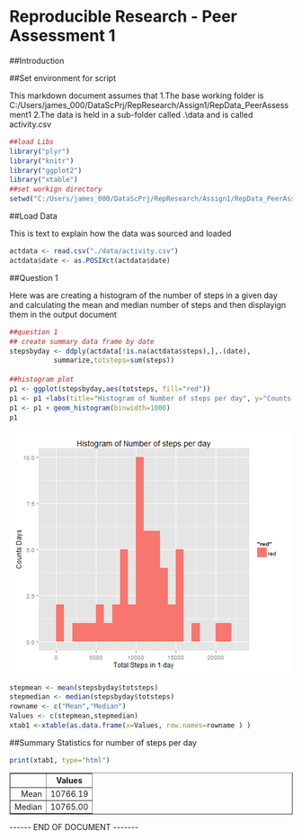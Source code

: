 Reproducible Research - Peer Assessment 1
========================================================

##Introduction

##Set environment for script

This markdown document assumes that
1.The base working folder is C:/Users/james_000/DataScPrj/RepResearch/Assign1/RepData_PeerAssessment1
2.The data is held in a sub-folder called .\data and is called activity.csv


```r
##load Libs
library("plyr")
library("knitr")
library("ggplot2")
library("xtable")
##set workign directory
setwd("C:/Users/james_000/DataScPrj/RepResearch/Assign1/RepData_PeerAssessment1")
```

##Load Data

This is text to explain how the data was sourced and loaded


```r
actdata <- read.csv("./data/activity.csv")
actdata$date <- as.POSIXct(actdata$date)
```

##Question 1

Here was are creating a histogram of the number of steps in a given day and calculating the mean and median number of steps and then displayign them in the output document


```r
##question 1
## create summary data frame by date
stepsbyday <- ddply(actdata[!is.na(actdata$steps),],.(date), 
           summarize,totsteps=sum(steps))

##histogram plot
p1 <- ggplot(stepsbyday,aes(totsteps, fill="red"))
p1 <- p1 +labs(title="Histogram of Number of steps per day", y="Counts Days", x= "Total Steps in 1 day")
p1 <- p1 + geom_histogram(binwidth=1000)
p1
```

![plot of chunk unnamed-chunk-1](figure/unnamed-chunk-1.png) 

```r
stepmean <- mean(stepsbyday$totsteps)
stepmedian <- median(stepsbyday$totsteps)
rowname <- c("Mean","Median")
Values <- c(stepmean,stepmedian)
xtab1 <-xtable(as.data.frame(x=Values, row.names=rowname ) )                        
```

##Summary Statistics for number of steps per day

```r
print(xtab1, type="html")
```

<!-- html table generated in R 3.0.3 by xtable 1.7-3 package -->
<!-- Wed Jun 11 17:07:50 2014 -->
<TABLE border=1>
<TR> <TH>  </TH> <TH> Values </TH>  </TR>
  <TR> <TD align="right"> Mean </TD> <TD align="right"> 10766.19 </TD> </TR>
  <TR> <TD align="right"> Median </TD> <TD align="right"> 10765.00 </TD> </TR>
   </TABLE>

------ END OF DOCUMENT -------

